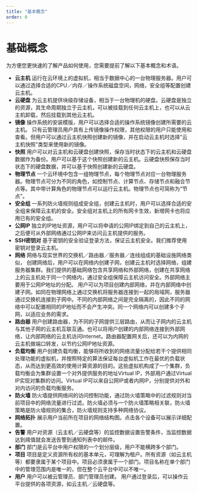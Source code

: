 ```yaml
---
title: "基本概念"
order: 0
---
```


# 基础概念
为方便您更快速的了解产品如何使用，您需要提前了解以下基本概念和术语。

* **云主机** 运行在云环境上的虚拟机，相当于数据中心的一台物理服务器。用户可以通过选择合适的CPU／内存／操作系统磁盘空间，网络，安全组等配置创建云主机。
* **云硬盘** 为云主机提供块级存储设备，相当于一台物理机的硬盘。云硬盘是独立的资源，其生命周期独立于云主机，可以被挂载到任何云主机上，也可以从云主机卸载，然后挂载到其他云主机。
* **镜像** 操作系统的安装模版，用户可以选择合适的操作系统镜像创建所需要的云主机。 只有云管理员用户具有上传镜像操作权限，其他权限的用户只能使用和查看。但用户可以通过云主机快照创建新的镜像，并在启动云主机时选择”云主机快照”类型来使用新的镜像。
* **快照** 用户可以对云主机和云硬盘创建快照，保存当时状态下的云主机和云硬盘数据作为备份。用户可以基于这个快照创建新的云主机。云硬盘快照保存当时状态下的硬盘数据，并可以基于快照创建新的云硬盘。
* **物理节点** 一个云环境中包含一组物理节点，每个物理节点对应一台物理服务器。物理节点可分为不同的角色，如控制节点、计算节点、存储节点和融合节点等。其中带计算角色的物理节点可以运行云主机。物理节点也可简称为“节点”。
* **安全组** 一系列防火墙规则组成安全组，创建云主机时，用户可以选择合适的安全组来保障云主机的安全。安全组对主机上的所有网卡生效，新增网卡也将应用已有的安全组。
* **公网IP** 独立的IP地址资源，用户可以将申请的公网IP绑定到自己的云主机上，之后便可从外部网络通过公网IP来访问云主机提供的服务。
* **SSH密钥对** 基于密钥的安全验证登录方法，保证云主机安全。我们推荐使用密钥对登录云主机。
* **网络** 网络与现实世界的交换机／路由器／服务器／连线组成的基础设施网络类似， 创建网络后，用户可以在网络内创建子网，创建云主机时选择网络，组建服务器集群。我们提供的基础网络包含共享网络和外部网络，创建在共享网络上的云主机处于同一个网络内，通过安全组保障云主机访问安全。外部网络主要用于公网IP地址的分配。 用户可以为项目创建内部网络，并在内部网络中创建子网。如同在物理网络上通过交换机将服务器连接到一起的局域网，服务器通过交换机连接到子网中。不同的内部网络之间是完全隔离的，因此不同的网络中可以配置相同的IP地址而不会产生冲突。同一个网络内可以创建多个子网，以适应业务的需求。
* **路由器** 用户创建路由器，为不同的子网提供三层路由，从而让子网内的云主机与其他子网的云主机互联互通。也可以将用户创建的内部网络连接到外部网络，让内部网络的云主机访问Internet。路由器配置网关后，还可以为内网的云主机做端口转发，以节约公网IP地址资源。
* **负载均衡** 用户创建负载均衡，能够将所收到的网络流量分配给若干个提供相同处理功能的虚拟机，并按照特定的算法保证每台虚拟机工作在最优的负载状态，从而达到更高效的使用计算资源的目的。这些虚拟机构成了一个集群，负载均衡会为集群设置一个对外提供服务的地址Virtual IP，外部用户通过Virtual IP实现对集群的访问。Virtual IP可以来自公网IP或者内网IP，分别提供对外和对内访问的负载均衡服务。
* **防火墙** 防火墙提供网络间的访问控制功能，通过防火墙策略中的过滤规则对当前项目中的网络流量进行过滤。防火墙必须与一个防火墙策略相关联，防火墙策略是防火墙规则的集合，防火墙规则支持多种网络协议。
* **网络拓扑** 展示用户当前所在项目的网络结构图。点击各个设备可以展示详细配置。
* **告警** 用户对资源（云主机／云硬盘等）的监控数据设置告警条件，当监控数据达到阈值就会发送告警到通知列表中的邮件。
* **部门** 部门是云平台中用户权限的一个划分层级，用户不能横跨多个部门。
* **项目** 项目是定义资源所有权的基本单元，可理解为租户。所有资源（如云主机等）都要隶属于某个项目中。项目必须隶属于一个部门。项目名称在单个部门中的管理范围内是唯一的，但在整个云平台中可以不唯一。
* **用户** 用户可以被云管理员、部门管理员创建。 用户通过登录后，可以操作云平台提供的各项资源，如云主机／云硬盘等。
